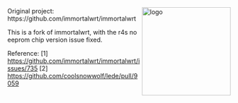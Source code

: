 <img src="https://avatars.githubusercontent.com/u/53193414?s=200&v=4" alt="logo" width="200" height="200" align="right">
Original project: https://github.com/immortalwrt/immortalwrt

This is a fork of immortalwrt, with the r4s no eeprom chip version issue fixed.

Reference: 
[1] https://github.com/immortalwrt/immortalwrt/issues/735
[2] https://github.com/coolsnowwolf/lede/pull/9059
